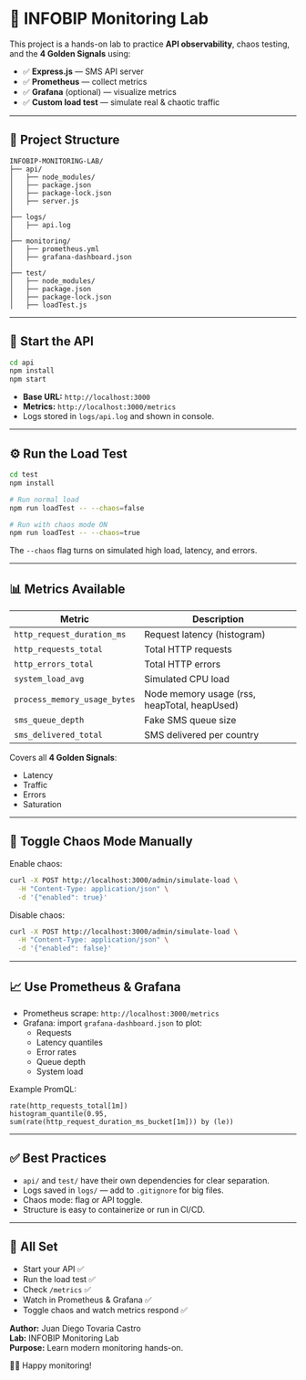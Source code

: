 # 📡 INFOBIP Monitoring Lab

This project is a hands-on lab to practice **API observability**, chaos testing, and the **4 Golden Signals** using:

- ✅ **Express.js** — SMS API server
- ✅ **Prometheus** — collect metrics
- ✅ **Grafana** (optional) — visualize metrics
- ✅ **Custom load test** — simulate real & chaotic traffic

---

## 📂 Project Structure

```
INFOBIP-MONITORING-LAB/
├── api/
│   ├── node_modules/
│   ├── package.json
│   ├── package-lock.json
│   ├── server.js
│
├── logs/
│   ├── api.log
│
├── monitoring/
│   ├── prometheus.yml
│   ├── grafana-dashboard.json
│
├── test/
│   ├── node_modules/
│   ├── package.json
│   ├── package-lock.json
│   ├── loadTest.js
```

---

## 🚀 Start the API

```bash
cd api
npm install
npm start
```

- **Base URL:** `http://localhost:3000`
- **Metrics:** `http://localhost:3000/metrics`
- Logs stored in `logs/api.log` and shown in console.

---

## ⚙️ Run the Load Test

```bash
cd test
npm install

# Run normal load
npm run loadTest -- --chaos=false

# Run with chaos mode ON
npm run loadTest -- --chaos=true
```

The `--chaos` flag turns on simulated high load, latency, and errors.

---

## 📊 Metrics Available

| Metric | Description |
|--------|--------------|
| `http_request_duration_ms` | Request latency (histogram) |
| `http_requests_total` | Total HTTP requests |
| `http_errors_total` | Total HTTP errors |
| `system_load_avg` | Simulated CPU load |
| `process_memory_usage_bytes` | Node memory usage (rss, heapTotal, heapUsed) |
| `sms_queue_depth` | Fake SMS queue size |
| `sms_delivered_total` | SMS delivered per country |

Covers all **4 Golden Signals**:
- Latency
- Traffic
- Errors
- Saturation

---

## 🔀 Toggle Chaos Mode Manually

Enable chaos:
```bash
curl -X POST http://localhost:3000/admin/simulate-load \
  -H "Content-Type: application/json" \
  -d '{"enabled": true}'
```

Disable chaos:
```bash
curl -X POST http://localhost:3000/admin/simulate-load \
  -H "Content-Type: application/json" \
  -d '{"enabled": false}'
```

---

## 📈 Use Prometheus & Grafana

- Prometheus scrape: `http://localhost:3000/metrics`
- Grafana: import `grafana-dashboard.json` to plot:
  - Requests
  - Latency quantiles
  - Error rates
  - Queue depth
  - System load

Example PromQL:
```promql
rate(http_requests_total[1m])
histogram_quantile(0.95, sum(rate(http_request_duration_ms_bucket[1m])) by (le))
```

---

## ✅ Best Practices

- `api/` and `test/` have their own dependencies for clear separation.
- Logs saved in `logs/` — add to `.gitignore` for big files.
- Chaos mode: flag or API toggle.
- Structure is easy to containerize or run in CI/CD.

---

## 🎉 All Set

- Start your API ✅
- Run the load test ✅
- Check `/metrics` ✅
- Watch in Prometheus & Grafana ✅
- Toggle chaos and watch metrics respond ✅

**Author:** Juan Diego Tovaria Castro  
**Lab:** INFOBIP Monitoring Lab  
**Purpose:** Learn modern monitoring hands-on.

🚀✨ Happy monitoring!
